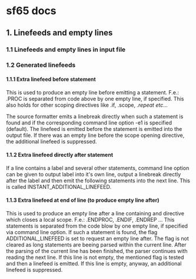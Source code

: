 # sf65 docs

## 1. Linefeeds and empty lines

### 1.1 Linefeeds and empty lines in input file

### 1.2 Generated linefeeds

#### 1.1.1 Extra linefeed before statement
This is used to produce an empty line before emitting a statement. F.e.: .PROC
is separated from code above by one empty line, if specified. This also holds for
other scoping directives like .if, .scope, <em>.repeat etc</em>...

The source formatter emits a linebreak directly when such a statement is found and if the corresponding command line option -e1 is specified (default). The linefeed is emitted before the statement is emitted into the output file.
If there was an empty line before the scope opening directive, the additional linefeed is suppressed.

#### 1.1.2 Extra linefeed directly after statement
If a line contains a label and several other statements, command line option can be given to output label into it's own line, output a linebreak directly after the label and then emit the following statements into the next line.
This is called INSTANT_ADDITIONAL_LINEFEED.

#### 1.1.3 Extra linefeed at end of line (to produce empty line after)
This is used to produce an empty line after a line containing and directive which closes a local scope. F.e.: .ENDPROC, .ENDIF, .ENDREP ...
This statements is separated from the code blow by one empty line, if specified via command line option. 
If such a statement is found, the flag ADDITIONAL_LINEFEED is set to request an empty line after.
The flag is not cleared as long statements are beeing parsed within the current line.
After the parsing of the current line has been finished, the parser continues with reading the next line. If this line is not empty, the mentioned flag is tested and then a linefeed is emitted. If this line is empty, anyway, an additional linefeed is suppressed.



